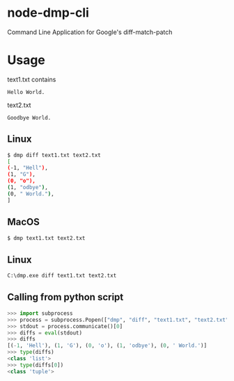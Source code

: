 # node-dmp-cli
Command Line Application for Google's diff-match-patch

# Usage
text1.txt contains
```
Hello World.
```
text2.txt
```
Goodbye World.
```
## Linux
```bash
$ dmp diff text1.txt text2.txt
[
(-1, "Hell"),
(1, "G"),
(0, "o"),
(1, "odbye"),
(0, " World."),
]
```
## MacOS
```bash
$ dmp text1.txt text2.txt
```

## Linux
```bash
C:\dmp.exe diff text1.txt text2.txt
```

## Calling from python script

```python
>>> import subprocess
>>> process = subprocess.Popen(["dmp", "diff", "text1.txt", "text2.txt"], stdout=subprocess.PIPE)
>>> stdout = process.communicate()[0]
>>> diffs = eval(stdout)
>>> diffs
[(-1, 'Hell'), (1, 'G'), (0, 'o'), (1, 'odbye'), (0, ' World.')]
>>> type(diffs)
<class 'list'>
>>> type(diffs[0])
<class 'tuple'>
```


